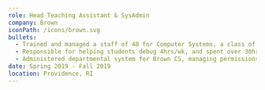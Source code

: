 ```yaml
---
role: Head Teaching Assistant & SysAdmin
company: Brown
iconPath: /icons/brown.svg
bullets:
  - Trained and managed a staff of 40 for Computer Systems, a class of 350 students, with a focus in scripting.
  - Responsible for helping students debug 4hrs/wk, and spent over 30hrs grading over 50 project submissions.
  - Administered departmental system for Brown CS, managing permissions, accounts, file systems, and networks.
date: Spring 2019 - Fall 2019
location: Providence, RI
---
```

